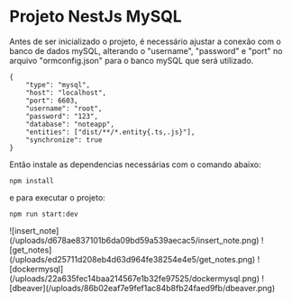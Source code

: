 # Projeto NestJs MySQL

Antes de ser inicializado o projeto, é necessário ajustar a conexão com o banco de dados mySQL, alterando o "username", "password" e "port" no arquivo "ormconfig.json" para o banco mySQL que será utilizado.
```
{
    "type": "mysql",
    "host": "localhost",
    "port": 6603,
    "username": "root",
    "password": "123",
    "database": "noteapp",
    "entities": ["dist/**/*.entity{.ts,.js}"],
    "synchronize": true
}
```
Então instale as dependencias necessárias com o comando abaixo:
```
npm install
```
e para executar o projeto:
```
npm run start:dev
```
<span align="center">
![insert_note](/uploads/d678ae837101b6da09bd59a539aecac5/insert_note.png)
</span>

<span align="center">
![get_notes](/uploads/ed25711d208eb4d63d964fe38254e4e5/get_notes.png)
</span>

<span align="center">
![dockermysql](/uploads/22a635fec14baa214567e1b32fe97525/dockermysql.png)
</span>

<span align="center">
![dbeaver](/uploads/86b02eaf7e9fef1ac84b8fb24faed9fb/dbeaver.png)
</span>
